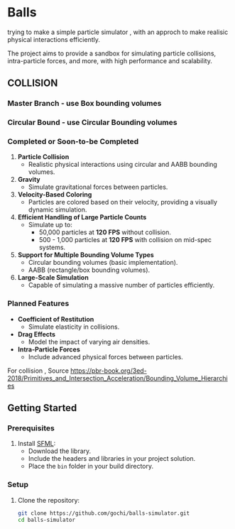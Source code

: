 # Balls

trying to make a simple particle simulator , with an approch to make realisic physical interactions efficiently. 

The project aims to provide a sandbox for simulating particle collisions, intra-particle forces, and more, with high performance and scalability.  

## COLLISION
### Master Branch - use Box bounding volumes 
### Circular Bound - use Circular Bounding volumes 


### Completed or Soon-to-be Completed
1. **Particle Collision**  
   - Realistic physical interactions using circular and AABB bounding volumes.  
2. **Gravity**  
   - Simulate gravitational forces between particles.  
3. **Velocity-Based Coloring**  
   - Particles are colored based on their velocity, providing a visually dynamic simulation.  
4. **Efficient Handling of Large Particle Counts**  
   - Simulate up to:
     - 50,000 particles at **120 FPS** without collision.
     - 500 - 1,000 particles at **120 FPS** with collision on mid-spec systems.  
5. **Support for Multiple Bounding Volume Types**  
   - Circular bounding volumes (basic implementation).  
   - AABB (rectangle/box bounding volumes).  
6. **Large-Scale Simulation**  
   - Capable of simulating a massive number of particles efficiently.  

### Planned Features  
- **Coefficient of Restitution**  
  - Simulate elasticity in collisions.  
- **Drag Effects**  
  - Model the impact of varying air densities.  
- **Intra-Particle Forces**  
  - Include advanced physical forces between particles.  

For collision , Source 
https://pbr-book.org/3ed-2018/Primitives_and_Intersection_Acceleration/Bounding_Volume_Hierarchies

## Getting Started  

### Prerequisites  
1. Install [SFML](https://www.sfml-dev.org/):  
   - Download the library.  
   - Include the headers and libraries in your project solution.  
   - Place the `bin` folder in your build directory.  

### Setup  
1. Clone the repository:  
   ```bash
   git clone https://github.com/gochi/balls-simulator.git
   cd balls-simulator
